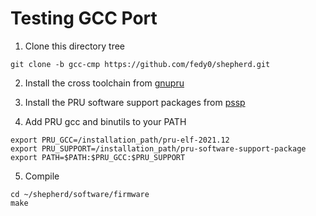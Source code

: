 # Testing GCC Port

1. Clone this directory tree

```shell
git clone -b gcc-cmp https://github.com/fedy0/shepherd.git
```

2. Install the cross toolchain from [gnupru](https://github.com/dinuxbg/gnupru.git)

3. Install the PRU software support packages from [pssp](https://github.com/dinuxbg/pru-software-support-package.git)

4. Add PRU gcc and binutils to your PATH

```shell
export PRU_GCC=/installation_path/pru-elf-2021.12
export PRU_SUPPORT=/installation_path/pru-software-support-package
export PATH=$PATH:$PRU_GCC:$PRU_SUPPORT
```

5. Compile
```shell
cd ~/shepherd/software/firmware
make
```
